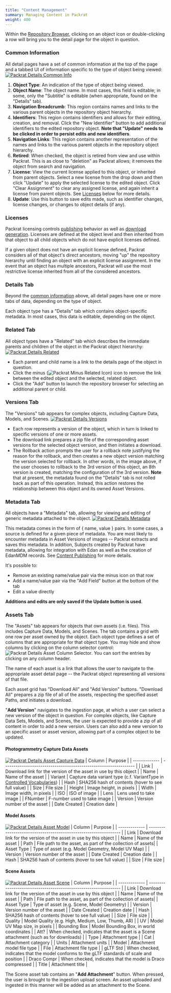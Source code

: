 ```yaml
---
title: "Content Management"
summary: Managing Content in Packrat
weight: 400
---
```


Within the [Repository Browser](../browse), clicking on an object icon or double-clicking a row will bring you to the detail page for the object in question.

### Common Information
All detail pages have a set of common information at the top of the page and a tabbed UI of information specific to the type of object being viewed:
[![Packrat Details Common Info](/dpo-packrat/images/packrat-detail-1.png "Packrat Details Common Info")](/dpo-packrat/images/packrat-detail-1.png)
1. **Object Type**: An indication of the type of object being viewed.
2. **Object Name**: The object name.  In most cases, this field is editable; in some, only the "Subtitle" is editable (when appropriate, found on the "Details" tab).
3. **Navigation Breadcrumb**: This region contains names and links to the various parent objects in the repository object hierarchy.
4. **Identifiers**: This region contains identifiers and allows for their editing, creation, and removal. Click the "New Identifier" button to add additional identifiers to the edited repository object. **Note that "Update" needs to be clicked in order to persist edits and new identifiers**.
5. **Navigation Links**: This region contains another representation of the names and links to the various parent objects in the repository object hierarchy.
6. **Retired**: When checked, the object is retired from view and use within Packrat. This is as close to "deletion" as Packrat allows; it removes the object from search and navigation.
7. **License**: View the current license applied to this object, or inherited from parent objects. Select a new license from the drop down and then click "Update" to apply the selected license to the edited object. Click "Clear Assignment" to clear any assigned license, and again inherit a license from parent objects. See [Licenses](#licenses) below for more details.
8. **Update**: Use this button to save edits made, such as identifier changes, license changes, or changes to object details (if any).

### Licenses
Packrat licensing controls [publishing](../publishing) behavior as well as [download generation](../workflows#download-generation). Licenses are defined at the object level and then inherited from that object to all child objects which do not have explicit licenses defined.

If a given object does not have an explicit license defined, Packrat considers all of that object's direct ancestors, moving "up" the repository hierarchy until finding an object with an explicit license assignment. In the event that an object has multiple ancestors, Packrat will use the most restrictive license inherited from all of the considered ancestors.

### Details Tab
Beyond the [common information](#common-information) above, all detail pages have one or more tabs of data, depending on the type of object.

Each object type has a "Details" tab which contains object-specific metadata.  In most cases, this data is editable, depending on the object.

### Related Tab
All object types have a "Related" tab which describes the immediate parents and children of the object in the Packrat object hierarchy:
[![Packrat Details Related](/dpo-packrat/images/packrat-detail-related.png "Packrat Details Related")](/dpo-packrat/images/packrat-detail-related.png)

* Each parent and child name is a link to the details page of the object in question. 
* Click the minus (![Packrat Minus Related Icon](/dpo-packrat/images/packrat-repominusrelated.png "Packrat Minus Related Icon")) icon to remove the link between the edited object and the selected, related object.
* Click the "Add" button to launch the repository browser for selecting an additional parent or child.

### Versions Tab
The "Versions" tab appears for complex objects, including Capture Data, Models, and Scenes.
[![Packrat Details Versions](/dpo-packrat/images/packrat-detail-versions.png "Packrat Details Versions")](/dpo-packrat/images/packrat-detail-versions.png)

* Each row represents a version of the object, which in turn is linked to specific versions of one or more assets. 
* The download link prepares a zip file of the corresponding asset versions for the selected object version, and then initiates a download.
* The Rollback action prompts the user for a rollback note justifying the reason for the rollback, and then creates a new object version matching the version selected for rollback. In other words, in the image above, if the user chooses to rollback to the 3rd version of this object, an 8th version is created, matching the configuration of the 3rd version. **Note** that at present, the metadata found on the "Details" tab is not rolled back as part of this operation. Instead, this action restores the relationship between this object and its owned Asset Versions.

### Metadata Tab
All objects have a "Metadata" tab, allowing for viewing and editing of generic metadata attached to the object.
[![Packrat Details Metadata](/dpo-packrat/images/packrat-detail-metadata.png "Packrat Details Metadata")](/dpo-packrat/images/packrat-detail-metadata.png)

This metadata comes in the form of { name, value } pairs. In some cases, a source is defined for a given piece of metadata. You are most likely to encounter metadata in Asset Versions of images -- Packrat extracts and saves this metadata. In addition, Subjects created by Packrat have metadata, allowing for integration with Edan as well as the creation of EdanMDM records. See [Content Publishing](../publishing) for more details.

It's possible to:
* Remove an existing name/value pair via the minus icon on that row
* Add a name/value pair via the "Add Field" button at the bottom of the tab
* Edit a value directly

**Additions and edits are only saved if the Update button is used**.

### Assets Tab
The "Assets" tab appears for objects that own assets (i.e. files). This includes Capture Data, Models, and Scenes. The tab contains a grid with one row per asset owned by the object. Each object type defines a set of columns that are appropriate for that object type.  You may hide and show columns by clicking on the column selector control: ![Packrat Details Asset Column Selector](/dpo-packrat/images/packrat-detail-asset-col.png "Packrat Details Asset Column Selector"). You can sort the entries by clicking on any column header.

The name of each asset is a link that allows the user to navigate to the appropriate asset detail page -- the Packrat object representing all versions of that file.

Each asset grid has "Download All" and "Add Version" buttons. "Download All" prepares a zip file of all of the assets, respecting the specified asset Paths, and initiates a download. 

"**Add Version**" navigates to the ingestion page, at which a user can select a new version of the object in question. For complex objects, like Capture Data Sets, Models, and Scenes, the user is expected to provide a zip of all content in order to add a new version. Users can also add a new version to an specific asset or asset version, allowing part of a complex object to be updated.

#### Photogrammetry Capture Data Assets
[![Packrat Details Asset Capture Data](/dpo-packrat/images/packrat-detail-asset-1.png "Packrat Details Asset Capture Data")](/dpo-packrat/images/packrat-detail-asset-1.png)
|     Column    |                             Purpose                              |
| ------------- | ---------------------------------------------------------------- |
| Link          | Download link for the version of the asset in use by this object |
| Name          | Name of the asset |
| Variant       | Capture data variant type (c.f. VariantType in [Controlled Vocabularies](../vocabulary)) |
| Hash          | SHA256 hash of contents (hover to see full value) |
| Size          | File size |
| Height        | Image height, in pixels |
| Width         | Image width, in pixels |
| ISO           | ISO of image |
| Lens          | Lens used to take image |
| FNumber       | F-number used to take image |
| Version       | Version number of the asset |
| Date Created  | Creation date |

#### Model Assets
[![Packrat Details Asset Model](/dpo-packrat/images/packrat-detail-asset-2.png "Packrat Details Asset Model")](/dpo-packrat/images/packrat-detail-asset-2.png)
|     Column    |                             Purpose                              |
| ------------- | ---------------------------------------------------------------- |
| Link          | Download link for the version of the asset in use by this object |
| Name          | Name of the asset |
| Path          | File path to the asset, as part of the collection of assets|
| Asset Type    | Type of asset (e.g. Model Geometry, Model UV Map) |
| Version       | Version number of the asset |
| Date Created  | Creation date |
| Hash          | SHA256 hash of contents (hover to see full value) |
| Size          | File size |

#### Scene Assets
[![Packrat Details Asset Scene](/dpo-packrat/images/packrat-detail-asset-3.png "Packrat Details Asset Scene")](/dpo-packrat/images/packrat-detail-asset-3.png)
|     Column    |                             Purpose                              |
| ------------- | ---------------------------------------------------------------- |
| Link          | Download link for the version of the asset in use by this object |
| Name          | Name of the asset |
| Path          | File path to the asset, as part of the collection of assets|
| Asset Type    | Type of asset (e.g. Scene, Model Geometry) |
| Version       | Version number of the asset |
| Date Created  | Creation date |
| Hash          | SHA256 hash of contents (hover to see full value) |
| Size          | File size |
| Quality       | Model Quality (e.g. High, Medium, Low, Thumb, AR) |
| UV            | Model UV Map size, in pixels |
| Bounding Box  | Model Bounding Box, in world coordinates |
| Att?          | When checked, indicates that the asset is a Scene attachment (such as for downloads) |
| Type          | Attachment type |
| Cat           | Attachment category |
| Units         | Attachment units |
| Model         | Attachment model file type |
| File          | Attachment file type |
| gLTF Std      | When checked, indicates that the model conforms to the gLTF standards of scale and position |
| Draco Compr   | When checked, indicates that the model is Draco compressed |
| Title         | Attachment title |

The Scene asset tab contains an "**Add Attachment**" button. When pressed, the user is brought to the ingestion upload screen. An asset uploaded and ingested in this manner will be added as an attachment to the Scene.
